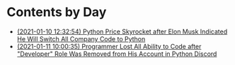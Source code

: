 # Contents by Day

* [(2021-01-10 12:32:54) Python Price Skyrocket after Elon Musk Indicated He Will Switch All Company Code to Python](10/123254-python-price-rise-elon-musk.md)
* [(2021-01-11 10:00:35) Programmer Lost All Ability to Code after "Developer" Role Was Removed from His Account in Python Discord](11/100035-programmer-lost-ability-developer-role.md)
